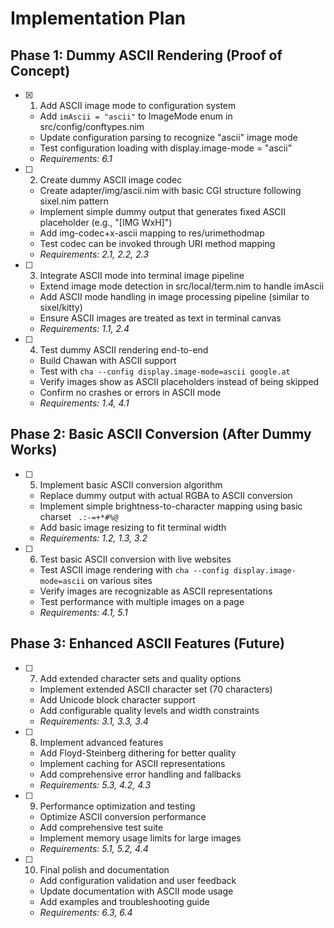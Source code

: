 # Implementation Plan

## Phase 1: Dummy ASCII Rendering (Proof of Concept)

- [x] 1. Add ASCII image mode to configuration system
  - Add `imAscii = "ascii"` to ImageMode enum in src/config/conftypes.nim
  - Update configuration parsing to recognize "ascii" image mode
  - Test configuration loading with display.image-mode = "ascii"
  - _Requirements: 6.1_

- [ ] 2. Create dummy ASCII image codec
  - Create adapter/img/ascii.nim with basic CGI structure following sixel.nim pattern
  - Implement simple dummy output that generates fixed ASCII placeholder (e.g., "[IMG WxH]")
  - Add img-codec+x-ascii mapping to res/urimethodmap
  - Test codec can be invoked through URI method mapping
  - _Requirements: 2.1, 2.2, 2.3_

- [ ] 3. Integrate ASCII mode into terminal image pipeline
  - Extend image mode detection in src/local/term.nim to handle imAscii
  - Add ASCII mode handling in image processing pipeline (similar to sixel/kitty)
  - Ensure ASCII images are treated as text in terminal canvas
  - _Requirements: 1.1, 2.4_

- [ ] 4. Test dummy ASCII rendering end-to-end
  - Build Chawan with ASCII support
  - Test with `cha --config display.image-mode=ascii google.at`
  - Verify images show as ASCII placeholders instead of being skipped
  - Confirm no crashes or errors in ASCII mode
  - _Requirements: 1.4, 4.1_

## Phase 2: Basic ASCII Conversion (After Dummy Works)

- [ ] 5. Implement basic ASCII conversion algorithm
  - Replace dummy output with actual RGBA to ASCII conversion
  - Implement simple brightness-to-character mapping using basic charset ` .:-=+*#%@`
  - Add basic image resizing to fit terminal width
  - _Requirements: 1.2, 1.3, 3.2_

- [ ] 6. Test basic ASCII conversion with live websites
  - Test ASCII image rendering with `cha --config display.image-mode=ascii` on various sites
  - Verify images are recognizable as ASCII representations
  - Test performance with multiple images on a page
  - _Requirements: 4.1, 5.1_

## Phase 3: Enhanced ASCII Features (Future)

- [ ] 7. Add extended character sets and quality options
  - Implement extended ASCII character set (70 characters)
  - Add Unicode block character support
  - Add configurable quality levels and width constraints
  - _Requirements: 3.1, 3.3, 3.4_

- [ ] 8. Implement advanced features
  - Add Floyd-Steinberg dithering for better quality
  - Implement caching for ASCII representations
  - Add comprehensive error handling and fallbacks
  - _Requirements: 5.3, 4.2, 4.3_

- [ ] 9. Performance optimization and testing
  - Optimize ASCII conversion performance
  - Add comprehensive test suite
  - Implement memory usage limits for large images
  - _Requirements: 5.1, 5.2, 4.4_

- [ ] 10. Final polish and documentation
  - Add configuration validation and user feedback
  - Update documentation with ASCII mode usage
  - Add examples and troubleshooting guide
  - _Requirements: 6.3, 6.4_